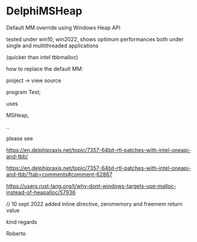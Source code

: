 # DelphiMSHeap
Default MM override using Windows Heap API

tested under win10, win2022, shows optimum performances both under single and multithreaded applications 

(quicker than intel tbbmalloc)

how to replace the default MM:

project -> view source

program Test;

uses

MSHeap,
  
  ..

please see

https://en.delphipraxis.net/topic/7357-64bit-rtl-patches-with-intel-oneapi-and-tbb/

https://en.delphipraxis.net/topic/7357-64bit-rtl-patches-with-intel-oneapi-and-tbb/?tab=comments#comment-62867

https://users.rust-lang.org/t/why-dont-windows-targets-use-malloc-instead-of-heapalloc/57936

// 10 sept 2022 added inline directive, zeromemory and freemem return value

kind regards

Roberto
